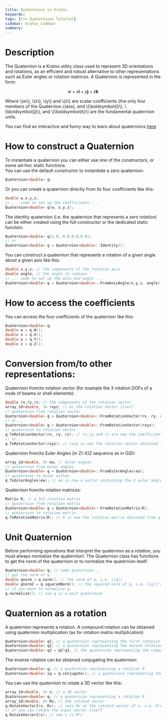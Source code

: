 ```yaml
---
title: Quaternions in Kratos
keywords: 
tags: [C++ Quaternions Tutorial]
sidebar: kratos_sidebar
summary: 
---
```


# Description
The Quaternion is a Kratos utility class used to represent 3D orientations and rotations, as an efficient and robust alternative to other representations such as Euler angles or rotation matrices. A Quaternion is represented in the form:

$$ w + x\boldsymbol{i} + y\boldsymbol{j} + z\boldsymbol{k} $$  

Where \\(w\\), \\(x\\), \\(y\\) and \\(z\\) are scalar coefficients (the only four members of the Quaternion class), and \\(\boldsymbol{i}\\), \\(\boldsymbol{j}\\), and \\(\boldsymbol{k}\\) are the fundamental quaternion units.

You can find an interactive and funny way to learn about quaternions [here](https://eater.net/quaternions).

# How to construct a Quaternion
To instantiate a quaternion you can either use one of the constructors, or some ad-hoc static functions.  
You can use the default constructor to instantiate a zero quaternion:

```c++
Quaternion<double> q;
```

Or you can create a quaternion directly from its four coefficients like this:

```c++
double w,x,y,z;
// ... code to set up the coefficients ...
Quaternion<double> q(w, x,y,z);
```

The identity quaternion (i.e. the quaternion that represents a zero rotation) can be either created using the full constructor or the dedicated static function:
```c++
Quaternion<double> q(1.0, 0.0,0.0,0.0);
// or
Quaternion<double> q = Quaternion<double>::Identity();
```
You can construct a quaternion that represents a rotation of a given angle about a given axis like this:
```c++
double x,y,z; // the components of the rotation axis
double angle; // the angle in radians
// ... code to set up the axis and angle ...
Quaternion<double> q = Quaternion<double>::FromAxisAngle(x,y,z, angle);
```
# How to access the coefficients
You can access the four coefficients of the quaternion like this:
```c++
Quaternion<double> q;
double w = q.W();
double x = q.X();
double y = q.Y();
double z = q.Z();
```
# Conversion from/to other representations:
Quaternion from/to rotation vector (for example the 3 rotation DOFs of a node of beams or shell elements):
```c++
double rx,ry,rz; // the components of the rotation vector
array_1d<double, 3> rxyz; // or the rotation vector itself
// quaternion from rotation vector
Quaternion<double> q = Quaternion<double>::FromRotationVector(rx, ry, rz); 
// or...
Quaternion<double> q = Quaternion<double>::FromRotationVector(rxyz);
// quaternion to rotation vector
q.ToRotationVector(rx, ry, rz); // rx,ry and rz are now the coefficient of the rotation vector obtained from q
// or...
q.ToRotationVector(rxyz); // rxyz is now the rotation vector obtained from q
```
Quaternion from/to Euler Angles (in Z(-X)Z sequence as in GiD):
```c++
array_1d<double, 3> ea; // euler angles
// quaternion from euler angles
Quaternion<double> q = Quaternion<double>::FromEulerAngles(ea); 
// quaternion to euler anfles
q.ToEulerAngles(ea); // ea is now a vector containing the 3 euler angles
```
Quaternion from/to rotation matrices:
```c++
Matrix R; // a 3x3 rotation matrix
// quaternion from rotation matrix
Quaternion<double> q = Quaternion<double>::FromRotationMatrix(R); 
// quaternion to rotation matrix
q.ToRotationMatrix(R); // R is now the rotation matrix obtained from q
```
# Unit Quaternion
Before performing operations that interpret the quaternion as a rotation, you must always normalize the quaternion!. The Quaternion class has functions to get the norm of the quaternion or to normalize the quaternion itself:
```c++
Quaternion<double> q; // some quaternion...
// get the norm of q
double qnorm = q.norm(); // the norm of q, i.e. ||q||
double qnorm2 = q.squaredNorm(); // the squared norm of q, i.e. ||q||^2
// if you want to normalize q:
q.normalize(); // now q is a unit quaternion
```
# Quaternion as a rotation
A quaternion represents a rotation. A compound rotation can be obtained using quaternion multiplication (as for rotation matrix multiplication):
```c++
Quaternion<double> q1; // a quaternion representing the first rotation R1
Quaternion<double> q2; // a quaternion representing the second rotation R2
Quaternion<double> q3 = q2*q1; // the quaternion representing the compound rotation R2*R1
```
The inverse rotation can be obtained conjugating the quaternion:
```c++
Quaternion<double> q; // a quaternion representing a rotation R
Quaternion<double> iq = q.conjugate(); // a quaternion representing the inverse rotation = inverse(R) = transpose(R)
```
You can use the quaternion to rotate a 3D vector like this:
```c++
array_1d<double, 3> v; // a 3D vector
Quaternion<double> q; // a quaternion representing a rotation R
array_1d<double, 3> Rv; // the rotated vector
q.RotateVector3(v, Rv); // sets Rv as the rotated vector of v, i.e. R*v
// or you can rotate the input vector itself
q.RotateVector3(v); // now v is R*v
```